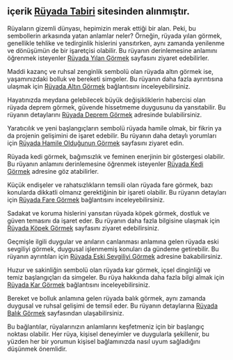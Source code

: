 içerik  [Rüyada Tabiri](https://ruyatabiri.io) sitesinden alınmıştır.
---

Rüyaların gizemli dünyası, hepimizin merak ettiği bir alan. Peki, bu sembollerin arkasında yatan anlamlar neler? Örneğin, rüyada yılan görmek, genellikle tehlike ve tedirginlik hislerini yansıtırken, aynı zamanda yenilenme ve dönüşümün de bir işaretçisi olabilir. Bu rüyanın derinlemesine anlamını öğrenmek isteyenler [Rüyada Yılan Görmek](https://ruyatabiri.io/ruyada-yilan-gormek-ne-anlama-gelir) sayfasını ziyaret edebilirler.

Maddi kazanç ve ruhsal zenginlik sembolü olan rüyada altın görmek ise, yaşamınızdaki bolluk ve bereketi simgeler. Bu rüyanın daha fazla ayrıntısına ulaşmak için [Rüyada Altın Görmek](https://ruyatabiri.io/ruyada-altin-gormek-ne-anlama-gelir) bağlantısını inceleyebilirsiniz.

Hayatınızda meydana gelebilecek büyük değişikliklerin habercisi olan rüyada deprem görmek, güvende hissetmeme duygusunu da yansıtabilir. Bu rüyanın detaylarını [Rüyada Deprem Görmek](https://ruyatabiri.io/ruyada-deprem-gormek-ne-anlama-gelir) adresinde bulabilirsiniz.

Yaratıcılık ve yeni başlangıçların sembolü rüyada hamile olmak, bir fikrin ya da projenin gelişimini de işaret edebilir. Bu rüyanın daha detaylı yorumları için [Rüyada Hamile Olduğunun Görmek](https://ruyatabiri.io/ruyada-hamile-oldugunu-gormek-ne-anlama-gelir) sayfasını ziyaret edin.

Rüyada kedi görmek, bağımsızlık ve feminen enerjinin bir göstergesi olabilir. Bu rüyanın anlamını derinlemesine öğrenmek isteyenler [Rüyada Kedi Görmek](https://ruyatabiri.io/ruyada-kedi-gormek-ne-anlama-gelir) adresine göz atabilirler.

Küçük endişeler ve rahatsızlıkların temsili olan rüyada fare görmek, bazı konularda dikkatli olmanız gerektiğinin bir işareti olabilir. Bu rüyanın detayları için [Rüyada Fare Görmek](https://ruyatabiri.io/ruyada-fare-gormek-ne-anlama-gelir) bağlantısını inceleyebilirsiniz.

Sadakat ve koruma hislerini yansıtan rüyada köpek görmek, dostluk ve güven temasını da işaret eder. Bu rüyanın daha fazla bilgisine ulaşmak için [Rüyada Köpek Görmek](https://ruyatabiri.io/ruyada-kopek-gormek-ne-anlama-gelir) sayfasını ziyaret edebilirsiniz.

Geçmişle ilgili duygular ve anıların canlanması anlamına gelen rüyada eski sevgiliyi görmek, duygusal işlenmemiş konuları da gündeme getirebilir. Bu rüyanın ayrıntıları için [Rüyada Eski Sevgiliyi Görmek](https://ruyatabiri.io/ruyada-eski-sevgiliyi-gormek-ne-anlama-gelir) adresine bakabilirsiniz.

Huzur ve sakinliğin sembolü olan rüyada kar görmek, içsel dinginliği ve temiz başlangıçları da simgeler. Bu rüya hakkında daha fazla bilgi almak için [Rüyada Kar Görmek](https://ruyatabiri.io/ruyada-kar-gormek-ne-anlama-gelir) bağlantısını inceleyebilirsiniz.

Bereket ve bolluk anlamına gelen rüyada balık görmek, aynı zamanda duygusal ve ruhsal gelişimi de temsil eder. Bu rüyanın detaylarına [Rüyada Balık Görmek](https://ruyatabiri.io/ruyada-balik-gormek-ne-anlama-gelir) sayfasından ulaşabilirsiniz.

Bu bağlantılar, rüyalarınızın anlamlarını keşfetmeniz için bir başlangıç noktası olabilir. Her rüya, kişisel deneyimler ve duygularla şekillenir, bu yüzden her bir yorumun kişisel bağlamınızda nasıl uyum sağladığını düşünmek önemlidir.
